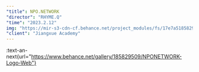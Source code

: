 ```yaml
---
"title": NPO.NETWORK
"director": "RHYME.Q"
"time": "2023.2.12"
img: "https://mir-s3-cdn-cf.behance.net/project_modules/fs/17e7a5185829509.656a432a67490.jpeg"
"client": "Jiangxue Academy"
---
```


:text-an-next{url="https://www.behance.net/gallery/185829509/NPONETWORK-Logo-Web"}

